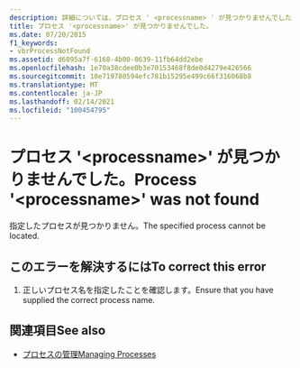 ```yaml
---
description: 詳細については、プロセス ' <processname> ' が見つかりませんでした
title: プロセス '<processname>' が見つかりませんでした。
ms.date: 07/20/2015
f1_keywords:
- vbrProcessNotFound
ms.assetid: d6095a7f-6168-4b00-8639-11fb64dd2ebe
ms.openlocfilehash: 1e70a38cdee0b3e70153468f8de0d4279e426566
ms.sourcegitcommit: 10e719780594efc781b15295e499c66f316068b8
ms.translationtype: MT
ms.contentlocale: ja-JP
ms.lasthandoff: 02/14/2021
ms.locfileid: "100454795"
---
```

# <a name="process-processname-was-not-found"></a><span data-ttu-id="9801a-103">プロセス '\<processname>' が見つかりませんでした。</span><span class="sxs-lookup"><span data-stu-id="9801a-103">Process '\<processname>' was not found</span></span>

<span data-ttu-id="9801a-104">指定したプロセスが見つかりません。</span><span class="sxs-lookup"><span data-stu-id="9801a-104">The specified process cannot be located.</span></span>  
  
## <a name="to-correct-this-error"></a><span data-ttu-id="9801a-105">このエラーを解決するには</span><span class="sxs-lookup"><span data-stu-id="9801a-105">To correct this error</span></span>  
  
1. <span data-ttu-id="9801a-106">正しいプロセス名を指定したことを確認します。</span><span class="sxs-lookup"><span data-stu-id="9801a-106">Ensure that you have supplied the correct process name.</span></span>  
  
## <a name="see-also"></a><span data-ttu-id="9801a-107">関連項目</span><span class="sxs-lookup"><span data-stu-id="9801a-107">See also</span></span>

- <span data-ttu-id="9801a-108">[プロセスの管理](/previous-versions/visualstudio/visual-studio-2008/z63bbakd(v=vs.90))</span><span class="sxs-lookup"><span data-stu-id="9801a-108">[Managing Processes](/previous-versions/visualstudio/visual-studio-2008/z63bbakd(v=vs.90))</span></span>
